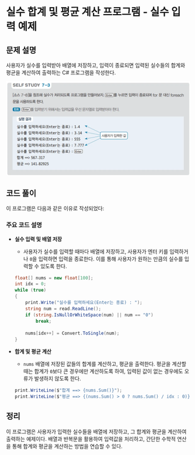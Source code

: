 # 실수 합계 및 평균 계산 프로그램 - 실수 입력 예제

## 문제 설명

사용자가 실수를 입력받아 배열에 저장하고, 입력이 종료되면 입력된 실수들의 합계와 평균을 계산하여 출력하는 C# 프로그램을 작성한다.

![alt text](image-3.png)

## 코드 풀이

이 프로그램은 다음과 같은 이유로 작성되었다:

### 주요 코드 설명

- **실수 입력 및 배열 저장**
  - 사용자가 실수를 입력할 때마다 배열에 저장하고, 사용자가 엔터 키를 입력하거나 `0`을 입력하면 입력을 종료한다. 이를 통해 사용자가 원하는 만큼의 실수를 입력할 수 있도록 한다.

  ```csharp
  float[] nums = new float[100];
  int idx = 0;
  while (true)
  {
      print.Write("실수를 입력하세요(Enter는 종료) : ");
      string num = read.ReadLine();
      if (string.IsNullOrWhiteSpace(num) || num == "0")
          break;

      nums[idx++] = Convert.ToSingle(num);
  }
  ```

- **합계 및 평균 계산**
  - `nums` 배열에 저장된 값들의 합계를 계산하고, 평균을 출력한다. 평균을 계산할 때는 합계가 `0`보다 큰 경우에만 계산하도록 하여, 입력된 값이 없는 경우에도 오류가 발생하지 않도록 한다.

  ```csharp
  print.WriteLine($"합계 ==> {nums.Sum()}");
  print.WriteLine($"평균 ==> {(nums.Sum() > 0 ? nums.Sum() / idx : 0)}");
  ```

## 정리

이 프로그램은 사용자가 입력한 실수들을 배열에 저장하고, 그 합계와 평균을 계산하여 출력하는 예제이다. 배열과 반복문을 활용하여 입력값을 처리하고, 간단한 수학적 연산을 통해 합계와 평균을 계산하는 방법을 연습할 수 있다.